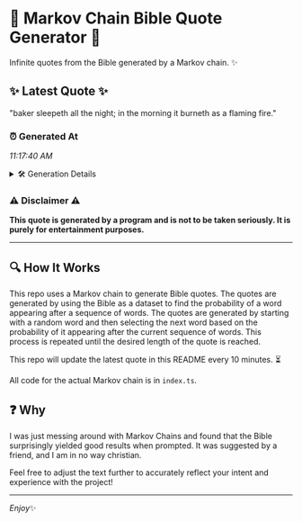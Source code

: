 # 📖 Markov Chain Bible Quote Generator 📖

Infinite quotes from the Bible generated by a Markov chain. ✨

## ✨ Latest Quote ✨
"baker sleepeth all the night; in the morning it burneth as a flaming fire."

### ⏰ Generated At
*11:17:40 AM*

<details>
    <summary>🛠️ Generation Details</summary>
    <p>
        <strong>🌱 Seed:</strong> baker<br>
        <strong>🔄 Iterations:</strong> 13<br>
        <strong>📜 Context History:</strong><br>[ baker ]: sleepeth<br>[ baker, sleepeth ]: all<br>[ baker, sleepeth, all ]: the<br>[ baker, sleepeth, all, the ]: night;<br>[ baker, sleepeth, all, the, night; ]: in<br>[ baker, sleepeth, all, the, night;, in ]: the<br>[ sleepeth, all, the, night;, in, the ]: morning<br>[ all, the, night;, in, the, morning ]: it<br>[ the, night;, in, the, morning, it ]: burneth<br>[ night;, in, the, morning, it, burneth ]: as<br>[ in, the, morning, it, burneth, as ]: a<br>[ the, morning, it, burneth, as, a ]: flaming<br>[ morning, it, burneth, as, a, flaming ]: fire.<br>
    </p>
</details>

### ⚠️ Disclaimer ⚠️
**This quote is generated by a program and is not to be taken seriously. It is purely for entertainment purposes.**

---

## 🔍 How It Works

This repo uses a Markov chain to generate Bible quotes. The quotes are generated by using the Bible as a dataset to find the probability of a word appearing after a sequence of words. The quotes are generated by starting with a random word and then selecting the next word based on the probability of it appearing after the current sequence of words. This process is repeated until the desired length of the quote is reached.

This repo will update the latest quote in this README every 10 minutes. ⏳

All code for the actual Markov chain is in `index.ts`.

## ❓ Why

I was just messing around with Markov Chains and found that the Bible surprisingly yielded good results when prompted. 
It was suggested by a friend, and I am in no way christian.

Feel free to adjust the text further to accurately reflect your intent and experience with the project!

---

*Enjoy*✨
